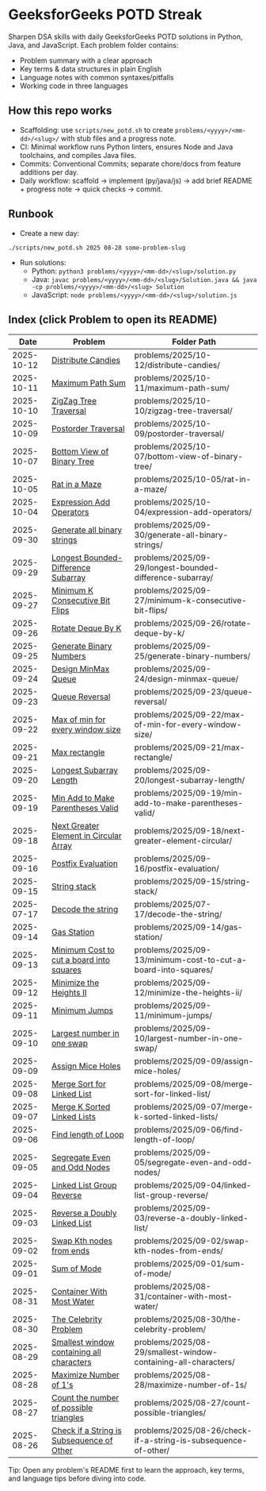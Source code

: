 # GeeksforGeeks POTD Streak

Sharpen DSA skills with daily GeeksforGeeks POTD solutions in Python, Java, and JavaScript. Each problem folder contains:
- Problem summary with a clear approach
- Key terms & data structures in plain English
- Language notes with common syntaxes/pitfalls
- Working code in three languages

## How this repo works
- Scaffolding: use `scripts/new_potd.sh` to create `problems/<yyyy>/<mm-dd>/<slug>/` with stub files and a progress note.
- CI: Minimal workflow runs Python linters, ensures Node and Java toolchains, and compiles Java files.
- Commits: Conventional Commits; separate chore/docs from feature additions per day.
- Daily workflow: scaffold → implement (py/java/js) → add brief README + progress note → quick checks → commit.

## Runbook
- Create a new day:
```
./scripts/new_potd.sh 2025 08-28 some-problem-slug
```
- Run solutions:
  - Python: `python3 problems/<yyyy>/<mm-dd>/<slug>/solution.py`
  - Java: `javac problems/<yyyy>/<mm-dd>/<slug>/Solution.java && java -cp problems/<yyyy>/<mm-dd>/<slug> Solution`
  - JavaScript: `node problems/<yyyy>/<mm-dd>/<slug>/solution.js`

## Index (click Problem to open its README)

| Date       | Problem | Folder Path |
|------------|---------|-------------|
| 2025-10-12 | [Distribute Candies](problems/2025/10-12/distribute-candies/README.md) | problems/2025/10-12/distribute-candies/ |
| 2025-10-11 | [Maximum Path Sum](problems/2025/10-11/maximum-path-sum/README.md) | problems/2025/10-11/maximum-path-sum/ |
| 2025-10-10 | [ZigZag Tree Traversal](problems/2025/10-10/zigzag-tree-traversal/README.md) | problems/2025/10-10/zigzag-tree-traversal/ |
| 2025-10-09 | [Postorder Traversal](problems/2025/10-09/postorder-traversal/README.md) | problems/2025/10-09/postorder-traversal/ |
| 2025-10-07 | [Bottom View of Binary Tree](problems/2025/10-07/bottom-view-of-binary-tree/README.md) | problems/2025/10-07/bottom-view-of-binary-tree/ |
| 2025-10-05 | [Rat in a Maze](problems/2025/10-05/rat-in-a-maze/README.md) | problems/2025/10-05/rat-in-a-maze/ |
| 2025-10-04 | [Expression Add Operators](problems/2025/10-04/expression-add-operators/README.md) | problems/2025/10-04/expression-add-operators/ |
| 2025-09-30 | [Generate all binary strings](problems/2025/09-30/generate-all-binary-strings/README.md) | problems/2025/09-30/generate-all-binary-strings/ |
| 2025-09-29 | [Longest Bounded-Difference Subarray](problems/2025/09-29/longest-bounded-difference-subarray/README.md) | problems/2025/09-29/longest-bounded-difference-subarray/ |
| 2025-09-27 | [Minimum K Consecutive Bit Flips](problems/2025/09-27/minimum-k-consecutive-bit-flips/README.md) | problems/2025/09-27/minimum-k-consecutive-bit-flips/ |
| 2025-09-26 | [Rotate Deque By K](problems/2025/09-26/rotate-deque-by-k/README.md) | problems/2025/09-26/rotate-deque-by-k/ |
| 2025-09-25 | [Generate Binary Numbers](problems/2025/09-25/generate-binary-numbers/README.md) | problems/2025/09-25/generate-binary-numbers/ |
| 2025-09-24 | [Design MinMax Queue](problems/2025/09-24/design-minmax-queue/README.md) | problems/2025/09-24/design-minmax-queue/ |
| 2025-09-23 | [Queue Reversal](problems/2025/09-23/queue-reversal/README.md) | problems/2025/09-23/queue-reversal/ |
| 2025-09-22 | [Max of min for every window size](problems/2025/09-22/max-of-min-for-every-window-size/README.md) | problems/2025/09-22/max-of-min-for-every-window-size/ |
| 2025-09-21 | [Max rectangle](problems/2025/09-21/max-rectangle/README.md) | problems/2025/09-21/max-rectangle/ |
| 2025-09-20 | [Longest Subarray Length](problems/2025/09-20/longest-subarray-length/README.md) | problems/2025/09-20/longest-subarray-length/ |
| 2025-09-19 | [Min Add to Make Parentheses Valid](problems/2025/09-19/min-add-to-make-parentheses-valid/README.md) | problems/2025/09-19/min-add-to-make-parentheses-valid/ |
| 2025-09-18 | [Next Greater Element in Circular Array](problems/2025/09-18/next-greater-element-circular/README.md) | problems/2025/09-18/next-greater-element-circular/ |
| 2025-09-16 | [Postfix Evaluation](problems/2025/09-16/postfix-evaluation/README.md) | problems/2025/09-16/postfix-evaluation/ |
| 2025-09-15 | [String stack](problems/2025/09-15/string-stack/README.md) | problems/2025/09-15/string-stack/ |
| 2025-07-17 | [Decode the string](problems/2025/07-17/decode-the-string/README.md) | problems/2025/07-17/decode-the-string/ |
| 2025-09-14 | [Gas Station](problems/2025/09-14/gas-station/README.md) | problems/2025/09-14/gas-station/ |
| 2025-09-13 | [Minimum Cost to cut a board into squares](problems/2025/09-13/minimum-cost-to-cut-a-board-into-squares/README.md) | problems/2025/09-13/minimum-cost-to-cut-a-board-into-squares/ |
| 2025-09-12 | [Minimize the Heights II](problems/2025/09-12/minimize-the-heights-ii/README.md) | problems/2025/09-12/minimize-the-heights-ii/ |
| 2025-09-11 | [Minimum Jumps](problems/2025/09-11/minimum-jumps/README.md) | problems/2025/09-11/minimum-jumps/ |
| 2025-09-10 | [Largest number in one swap](problems/2025/09-10/largest-number-in-one-swap/README.md) | problems/2025/09-10/largest-number-in-one-swap/ |
| 2025-09-09 | [Assign Mice Holes](problems/2025/09-09/assign-mice-holes/README.md) | problems/2025/09-09/assign-mice-holes/ |
| 2025-09-08 | [Merge Sort for Linked List](problems/2025/09-08/merge-sort-for-linked-list/README.md) | problems/2025/09-08/merge-sort-for-linked-list/ |
| 2025-09-07 | [Merge K Sorted Linked Lists](problems/2025/09-07/merge-k-sorted-linked-lists/README.md) | problems/2025/09-07/merge-k-sorted-linked-lists/ |
| 2025-09-06 | [Find length of Loop](problems/2025/09-06/find-length-of-loop/README.md) | problems/2025/09-06/find-length-of-loop/ |
| 2025-09-05 | [Segregate Even and Odd Nodes](problems/2025/09-05/segregate-even-and-odd-nodes/README.md) | problems/2025/09-05/segregate-even-and-odd-nodes/ |
| 2025-09-04 | [Linked List Group Reverse](problems/2025/09-04/linked-list-group-reverse/README.md) | problems/2025/09-04/linked-list-group-reverse/ |
| 2025-09-03 | [Reverse a Doubly Linked List](problems/2025/09-03/reverse-a-doubly-linked-list/README.md) | problems/2025/09-03/reverse-a-doubly-linked-list/ |
| 2025-09-02 | [Swap Kth nodes from ends](problems/2025/09-02/swap-kth-nodes-from-ends/README.md) | problems/2025/09-02/swap-kth-nodes-from-ends/ |
| 2025-09-01 | [Sum of Mode](problems/2025/09-01/sum-of-mode/README.md) | problems/2025/09-01/sum-of-mode/ |
| 2025-08-31 | [Container With Most Water](problems/2025/08-31/container-with-most-water/README.md) | problems/2025/08-31/container-with-most-water/ |
| 2025-08-30 | [The Celebrity Problem](problems/2025/08-30/the-celebrity-problem/README.md) | problems/2025/08-30/the-celebrity-problem/ |
| 2025-08-29 | [Smallest window containing all characters](problems/2025/08-29/smallest-window-containing-all-characters/README.md) | problems/2025/08-29/smallest-window-containing-all-characters/ |
| 2025-08-28 | [Maximize Number of 1's](problems/2025/08-28/maximize-number-of-1s/README.md) | problems/2025/08-28/maximize-number-of-1s/ |
| 2025-08-27 | [Count the number of possible triangles](problems/2025/08-27/count-possible-triangles/README.md) | problems/2025/08-27/count-possible-triangles/ |
| 2025-08-26 | [Check if a String is Subsequence of Other](problems/2025/08-26/check-if-a-string-is-subsequence-of-other/README.md) | problems/2025/08-26/check-if-a-string-is-subsequence-of-other/ |


Tip: Open any problem's README first to learn the approach, key terms, and language tips before diving into code.
